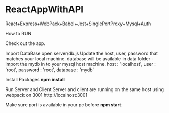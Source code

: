 # ReactAppWithAPI
React+Express+WebPack+Babel+Jest+SinglePortProxy+Mysql+Auth



How to RUN

Check out the app.

Import DataBase
open server/db.js
Update the host, user, password that matches your local machine.
database will be available in data folder - import the mydb in to your mysql host machine.
host     : 'localhost',
user     : 'root',
password : 'root',
database : 'mydb'


Install Packages
<b>npm install</b>


Run Server and Client
Server and client are running on the same host using webpack on 3001
http://localhost:3001

Make sure port is available in your pc before <b>npm start</b>
